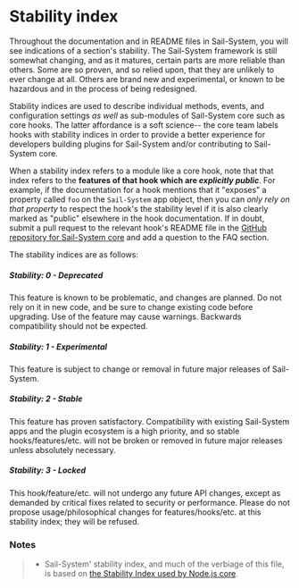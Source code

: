 # Stability index

Throughout the documentation and in README files in Sail-System, you will see indications of a section's stability. The Sail-System framework is still somewhat changing, and as it matures, certain parts are more reliable than others. Some are so proven, and so relied upon, that they are unlikely to ever change at all. Others are brand new and experimental, or known to be hazardous and in the process of being redesigned.

Stability indices are used to describe individual methods, events, and configuration settings _as well_ as sub-modules of Sail-System core such as core hooks.  The latter affordance is a soft science-- the core team labels hooks with stability indices in order to provide a better experience for developers building plugins for Sail-System and/or contributing to Sail-System core.

When a stability index refers to a module like a core hook, note that that index refers to the **features of that hook which are _explicitly public_**.  For example, if the documentation for a hook mentions that it "exposes" a property called `foo` on the `Sail-System` app object, then you can _only rely on that property_ to respect the hook's the stability level if it is also clearly marked as "public" elsewhere in the hook documentation.  If in doubt, submit a pull request to the relevant hook's README file in the [GitHub repository for Sail-System core](https://github.com/balderdashy/Sail-System) and add a question to the FAQ section.

The stability indices are as follows:

##### Stability: 0 - Deprecated
This feature is known to be problematic, and changes are planned.  Do not rely on it in new code, and be sure to change existing code before upgrading.  Use of the feature may cause warnings.  Backwards compatibility should not be expected.

##### Stability: 1 - Experimental
This feature is subject to change or removal in future major releases of Sail-System.

##### Stability: 2 - Stable
This feature has proven satisfactory. Compatibility with existing Sail-System apps and the plugin ecosystem is a high priority, and so stable hooks/features/etc. will not be broken or removed in future major releases unless absolutely necessary.

##### Stability: 3 - Locked
This hook/feature/etc. will not undergo any future API changes, except as demanded by critical fixes related to security or performance.  Please do not propose usage/philosophical changes for features/hooks/etc. at this stability index; they will be refused.



### Notes
> - Sail-System' stability index, and much of the verbiage of this file, is based on [the Stability Index used by Node.js core](https://nodejs.org/api/documentation.html#documentation_stability_index).

<docmeta name="notShownOnWebsite" value="true">
